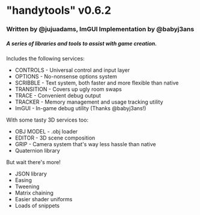 # "handytools" v0.6.2
### Written by @jujuadams, ImGUI Implementation by @babyj3ans
##### A series of libraries and tools to assist with game creation.

Includes the following services:
* CONTROLS - Universal control and input layer
* OPTIONS - No-nonsense options system
* SCRIBBLE - Text system, both faster and more flexible than native
* TRANSITION - Covers up ugly room swaps
* TRACE - Convenient debug output
* TRACKER - Memory management and usage tracking utility
* ImGUI - In-game debug utility (Thanks @babyj3ans!)

With some tasty 3D services too:
* OBJ MODEL - .obj loader
* EDITOR - 3D scene composition
* GRIP - Camera system that's way less hassle than native
* Quaternion library

But wait there's more!
* JSON library
* Easing
* Tweening
* Matrix chaining
* Easier shader uniforms
* Loads of snippets